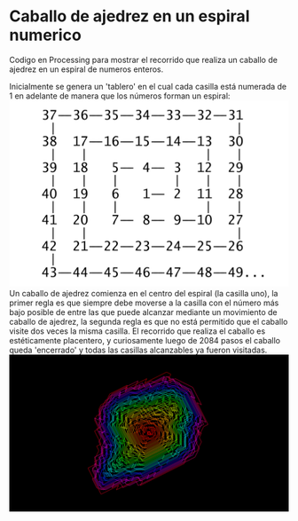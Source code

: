 # Caballo de ajedrez en un espiral numerico

Codigo en Processing para mostrar el recorrido que realiza un caballo de ajedrez en un espiral de numeros enteros.

Inicialmente se genera un 'tablero' en el cual cada casilla está numerada de 1 en adelante de manera que los números forman un espiral:
![spiral](https://github.com/mbergerman/Caballo-de-ajedrez-en-un-espiral-numerico/blob/master/Spiral.png)
Un caballo de ajedrez comienza en el centro del espiral (la casilla uno), la primer regla es que siempre debe moverse a la casilla con el número más bajo posible de entre las que puede alcanzar mediante un movimiento de caballo de ajedrez, la segunda regla es que no está permitido que el caballo visite dos veces la misma casilla.
El recorrido que realiza el caballo es estéticamente placentero, y curiosamente luego de 2084 pasos el caballo queda 'encerrado' y todas las casillas alcanzables ya fueron visitadas.
![trapped knight](https://github.com/mbergerman/Caballo-de-ajedrez-en-un-espiral-numerico/blob/master/trappedknight.png)
